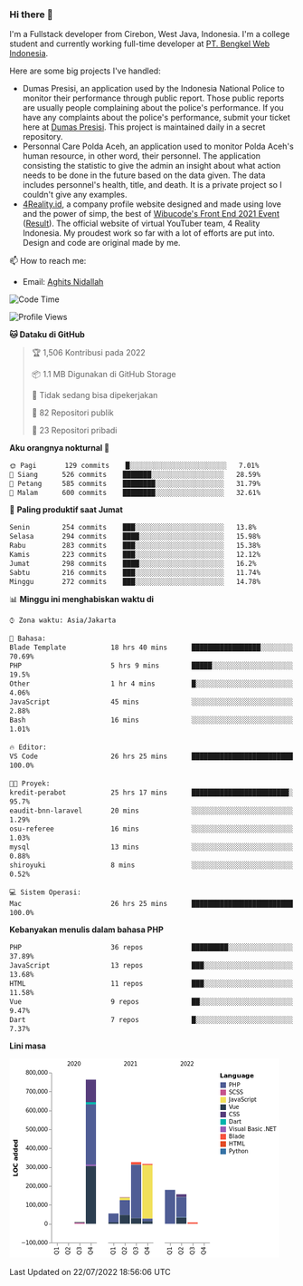 ### Hi there 👋
I'm a Fullstack developer from Cirebon, West Java, Indonesia. I'm a college student and currently working full-time developer at [PT. Bengkel Web Indonesia](https://github.com/PT-Bengkel-Web-Indonesia).

Here are some big projects I've handled:
- Dumas Presisi, an application used by the Indonesia National Police to monitor their performance through public report. Those public reports are usually people complaining about the police's performance. If you have any complaints about the police's performance, submit your ticket here at [Dumas Presisi](https://dumaspresisi.polri.go.id/dumaspro). This project is maintained daily in a secret repository.
- Personnal Care Polda Aceh, an application used to monitor Polda Aceh's human resource, in other word, their personnel. The application consisting the statistic to give the admin an insight about what action needs to be done in the future based on the data given. The data includes personnel's health, title, and death. It is a private project so I couldn't give any examples.
- [4Reality.id](https://4reality.id), a company profile website designed and made using love and the power of simp, the best of [Wibucode's Front End 2021 Event](https://github.com/wibucode02/submision-event-frontend-2021) ([Result](https://github.com/wibucode02/top-5-pemenang-event-front-end-wibucode-2021)). The official website of virtual YouTuber team, 4 Reality Indonesia. My proudest work so far with a lot of efforts are put into. Design and code are original made by me.

📫 How to reach me:
- Email: [Aghits Nidallah](mailto:yourlovelydev@gmail.com)

<!--START_SECTION:waka-->
![Code Time](http://img.shields.io/badge/Code%20Time-0%20secs-blue)

![Profile Views](http://img.shields.io/badge/Profil%20dilihat-3-blue)

**🐱 Dataku di GitHub** 

> 🏆 1,506 Kontribusi pada 2022
 > 
> 📦 1.1 MB Digunakan di GitHub Storage 
 > 
> 🚫 Tidak sedang bisa dipekerjakan
 > 
> 📜 82 Repositori publik 
 > 
> 🔑 23 Repositori pribadi  
 > 
**Aku orangnya nokturnal 🦉** 

```text
🌞 Pagi       129 commits    █░░░░░░░░░░░░░░░░░░░░░░░░   7.01% 
🌆 Siang      526 commits    ███████░░░░░░░░░░░░░░░░░░   28.59% 
🌃 Petang     585 commits    ████████░░░░░░░░░░░░░░░░░   31.79% 
🌙 Malam      600 commits    ████████░░░░░░░░░░░░░░░░░   32.61%

```
📅 **Paling produktif saat Jumat** 

```text
Senin        254 commits    ███░░░░░░░░░░░░░░░░░░░░░░   13.8% 
Selasa       294 commits    ████░░░░░░░░░░░░░░░░░░░░░   15.98% 
Rabu         283 commits    ███░░░░░░░░░░░░░░░░░░░░░░   15.38% 
Kamis        223 commits    ███░░░░░░░░░░░░░░░░░░░░░░   12.12% 
Jumat        298 commits    ████░░░░░░░░░░░░░░░░░░░░░   16.2% 
Sabtu        216 commits    ███░░░░░░░░░░░░░░░░░░░░░░   11.74% 
Minggu       272 commits    ███░░░░░░░░░░░░░░░░░░░░░░   14.78%

```


📊 **Minggu ini menghabiskan waktu di** 

```text
⌚︎ Zona waktu: Asia/Jakarta

💬 Bahasa: 
Blade Template           18 hrs 40 mins      █████████████████░░░░░░░░   70.69% 
PHP                      5 hrs 9 mins        █████░░░░░░░░░░░░░░░░░░░░   19.5% 
Other                    1 hr 4 mins         █░░░░░░░░░░░░░░░░░░░░░░░░   4.06% 
JavaScript               45 mins             ░░░░░░░░░░░░░░░░░░░░░░░░░   2.88% 
Bash                     16 mins             ░░░░░░░░░░░░░░░░░░░░░░░░░   1.01%

🔥 Editor: 
VS Code                  26 hrs 25 mins      █████████████████████████   100.0%

🐱‍💻 Proyek: 
kredit-perabot           25 hrs 17 mins      ████████████████████████░   95.7% 
eaudit-bnn-laravel       20 mins             ░░░░░░░░░░░░░░░░░░░░░░░░░   1.29% 
osu-referee              16 mins             ░░░░░░░░░░░░░░░░░░░░░░░░░   1.03% 
mysql                    13 mins             ░░░░░░░░░░░░░░░░░░░░░░░░░   0.88% 
shiroyuki                8 mins              ░░░░░░░░░░░░░░░░░░░░░░░░░   0.52%

💻 Sistem Operasi: 
Mac                      26 hrs 25 mins      █████████████████████████   100.0%

```

**Kebanyakan menulis dalam bahasa PHP** 

```text
PHP                      36 repos            █████████░░░░░░░░░░░░░░░░   37.89% 
JavaScript               13 repos            ███░░░░░░░░░░░░░░░░░░░░░░   13.68% 
HTML                     11 repos            ███░░░░░░░░░░░░░░░░░░░░░░   11.58% 
Vue                      9 repos             ██░░░░░░░░░░░░░░░░░░░░░░░   9.47% 
Dart                     7 repos             █░░░░░░░░░░░░░░░░░░░░░░░░   7.37%

```


**Lini masa**

![Chart not found](https://raw.githubusercontent.com/NikarashiHatsu/NikarashiHatsu/master/charts/bar_graph.png) 


 Last Updated on 22/07/2022 18:56:06 UTC
<!--END_SECTION:waka-->
